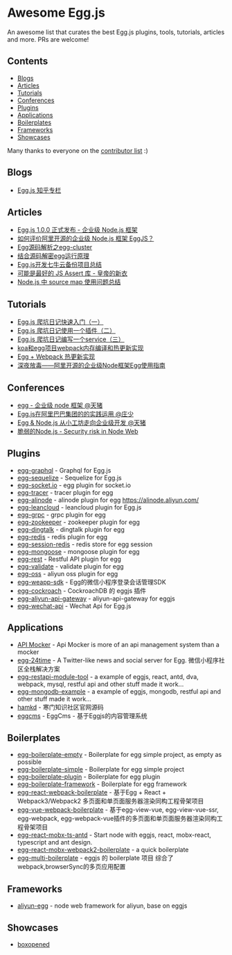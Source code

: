 # Awesome Egg.js

An awesome list that curates the best Egg.js plugins, tools, tutorials, articles and more. PRs are welcome!

## Contents

- [Blogs](#blogs)
- [Articles](#articles)
- [Tutorials](#tutorials)
- [Conferences](#conferences)
- [Plugins](#plugins)
- [Applications](#applications)
- [Boilerplates](#boilerplates)
- [Frameworks](#frameworks)
- [Showcases](#showcases)

Many thanks to everyone on the [contributor list](https://github.com/eggjs/awesome-egg/graphs/contributors) :)

## Blogs

- [Egg.js 知乎专栏](https://zhuanlan.zhihu.com/eggjs)

## Articles

- [Egg.js 1.0.0 正式发布 - 企业级 Node.js 框架](https://zhuanlan.zhihu.com/p/25860846)
- [如何评价阿里开源的企业级 Node.js 框架 EggJS？](https://www.zhihu.com/question/50526101/answer/144952130)
- [Egg源码解析之egg-cluster](https://cnodejs.org/topic/597445118f0313ff0d08d712)
- [结合源码解密egg运行原理](https://github.com/SunShinewyf/issue-blog/issues/30)
- [Egg.js开发七牛云备份项目总结](https://segmentfault.com/a/1190000010491016)
- [可能是最好的 JS Assert 库 - 皇帝的新衣](https://zhuanlan.zhihu.com/p/25956323)
- [Node.js 中 source map 使用问题总结](https://zhuanlan.zhihu.com/p/26267678)

## Tutorials

- [Egg.js 爬坑日记快速入门（一）](https://zhuanlan.zhihu.com/p/27438662)
- [Egg.js 爬坑日记使用一个插件（二）](https://zhuanlan.zhihu.com/p/27439307)
- [Egg.js 爬坑日记编写一个service（三）](https://zhuanlan.zhihu.com/p/27445997)
- [koa和egg项目webpack内存编译和热更新实现](https://segmentfault.com/a/1190000009377030)
- [Egg + Webpack 热更新实现](https://zhuanlan.zhihu.com/p/29346081)
- [深夜放毒——阿里开源的企业级Node框架Egg使用指南](https://cnodejs.org/topic/580a6a7e541dfb7b50f40a60)

## Conferences

- [egg - 企业级 node 框架 @天猪](https://github.com/atian25/blog/blob/master/assets/files/egg%20-%20JSConf%20China%202016.pdf)
- [Egg.js在阿里巴巴集团的的实践运用 @庄少](https://github.com/Hangzhou-Node-Party/Node-Party/blob/master/2017-08-19/Egg.js%E5%9C%A8%E9%98%BF%E9%87%8C%E5%B7%B4%E5%B7%B4%E9%9B%86%E5%9B%A2%E7%9A%84%E7%9A%84%E5%AE%9E%E8%B7%B5%E8%BF%90%E7%94%A8.pdf)
- [Egg & Node.js 从小工坊走向企业级开发 @天猪](https://github.com/atian25/blog/raw/master/assets/files/Egg%20%26%20Node.js%20%E4%BB%8E%E5%B0%8F%E5%B7%A5%E5%9D%8A%E8%B5%B0%E5%90%91%E4%BC%81%E4%B8%9A%E7%BA%A7%E5%BC%80%E5%8F%91.pdf)
- [脆弱的Node.js - Security risk in Node Web](https://github.com/jtyjty99999/share/raw/master/security%20risk%20in%20node%20web.pdf)

## Plugins

- [egg-graphql](https://github.com/eggjs/egg-graphql) - Graphql for Egg.js
- [egg-sequelize](https://github.com/eggjs/egg-sequelize) - Sequelize for Egg.js
- [egg-socket.io](https://github.com/eggjs/egg-socket.io) - egg plugin for socket.io
- [egg-tracer](https://github.com/eggjs/egg-tracer) - tracer plugin for egg
- [egg-alinode](https://github.com/eggjs/egg-alinode) - alinode plugin for egg https://alinode.aliyun.com/
- [egg-leancloud](https://github.com/eggjs/egg-leancloud) - leancloud plugin for Egg.js
- [egg-grpc](https://github.com/eggjs/egg-grpc) - grpc plugin for egg
- [egg-zookeeper](https://github.com/eggjs/egg-zookeeper) - zookeeper plugin for egg
- [egg-dingtalk](https://github.com/eggjs/egg-dingtalk) - dingtalk plugin for egg
- [egg-redis](https://github.com/eggjs/egg-dingtalk) - redis plugin for egg
- [egg-session-redis](https://github.com/eggjs/egg-session-redis) - redis store for egg session
- [egg-mongoose](https://github.com/eggjs/egg-mongoose) - mongoose plugin for egg
- [egg-rest](https://github.com/eggjs/egg-rest) - Restful API plugin for egg
- [egg-validate](https://github.com/eggjs/egg-validate) - validate plugin for egg
- [egg-oss](https://github.com/eggjs/egg-oss) - aliyun oss plugin for egg
- [egg-weapp-sdk](https://github.com/seasonstar/egg-weapp-sdk) - Egg的微信小程序登录会话管理SDK
- [egg-cockroach](https://github.com/Txiaozhe/egg-cockroach) - CockroachDB 的 eggjs 插件
- [egg-aliyun-api-gateway](https://github.com/thonatos/egg-aliyun-api-gateway) - aliyun-api-gateway for eggjs
- [egg-wechat-api](https://github.com/thonatos/egg-wechat-api) - Wechat Api for Egg.js

## Applications

- [API Mocker](https://github.com/DXY-F2E/api-mocker) - Api Mocker is more of an api management system than a mocker
- [egg-24time](https://github.com/seasonstar/egg-24time) - A Twitter-like news and social server for Egg. 微信小程序社区全栈解决方案
- [egg-restapi-module-tool](https://github.com/fomenyesu/egg-restapi-module-tool) - a example of eggjs, react, antd, dva, webpack, mysql, restful api and other stuff made it work...
- [egg-mongodb-example](https://github.com/fomenyesu/egg-mongodb-example) - a example of eggjs, mongodb, restful api and other stuff made it work...
- [hamkd](https://github.com/malun666/hamkd) - 寒门知识社区官网源码
- [eggcms](https://github.com/noikiy/eggcms) - EggCms - 基于Eggjs的内容管理系统

## Boilerplates

- [egg-boilerplate-empty](https://github.com/eggjs/egg-boilerplate-empty) - Boilerplate for egg simple project, as empty as possible
- [egg-boilerplate-simple](https://github.com/eggjs/egg-boilerplate-simple) - Boilerplate for egg simple project
- [egg-boilerplate-plugin](https://github.com/eggjs/egg-boilerplate-plugin) - Boilerplate for egg plugin
- [egg-boilerplate-framework](https://github.com/eggjs/egg-boilerplate-framework) - Boilerplate for egg framework
- [egg-react-webpack-boilerplate](https://github.com/hubcarl/egg-react-webpack-boilerplate) - 基于Egg + React + Webpack3/Webpack2 多页面和单页面服务器渲染同构工程骨架项目
- [egg-vue-webpack-boilerplate](https://github.com/hubcarl/egg-vue-webpack-boilerplate) - 基于egg-view-vue, egg-view-vue-ssr, egg-webpack, egg-webpack-vue插件的多页面和单页面服务器渲染同构工程骨架项目
- [egg-react-mobx-ts-antd](https://github.com/tvrcgo/egg-react-mobx-ts-antd) - Start node with eggjs, react, mobx-react, typescript and ant design.
- [egg-react-mobx-webpack2-boilerplate](https://github.com/BoizZ/egg-react-mobx-webpack2-boilerplate) - a quick boilerplate
- [egg-multi-boilerplate](https://github.com/sydeEvans/egg-multi-boilerplate) - eggjs 的 boilerplate 项目 综合了webpack,browserSync的多页应用配置

## Frameworks

- [aliyun-egg](https://github.com/eggjs/aliyun-egg) - node web framework for aliyun, base on eggjs

## Showcases

- [boxopened](https://www.boxopened.com/)
